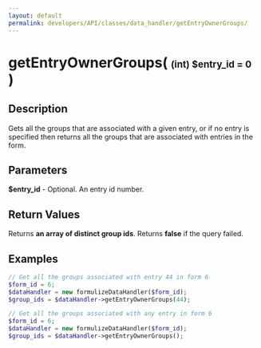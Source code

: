 ```yaml
---
layout: default
permalink: developers/API/classes/data_handler/getEntryOwnerGroups/
---
```


# getEntryOwnerGroups( <span style='font-size: 14pt;'>(int) $entry_id = 0</span> )

## Description

Gets all the groups that are associated with a given entry, or if no entry is specified then returns all the groups that are associated with entries in the form.

## Parameters

__$entry_id__ - Optional. An entry id number.

## Return Values

Returns __an array of distinct group ids__. Returns __false__ if the query failed.


## Examples

~~~php
// Get all the groups associated with entry 44 in form 6
$form_id = 6;
$dataHandler = new formulizeDataHandler($form_id);
$group_ids = $dataHandler->getEntryOwnerGroups(44);
~~~

~~~php
// Get all the groups associated with any entry in form 6
$form_id = 6;
$dataHandler = new formulizeDataHandler($form_id);
$group_ids = $dataHandler->getEntryOwnerGroups();
~~~
